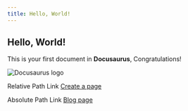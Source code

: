 ```yaml
---
title: Hello, World!
---
```


## Hello, World!

This is your first document in **Docusaurus**, Congratulations!

![Docusaurus logo](/img/docusaurus.png)

Relative Path Link [Create a page](./create-a-page.md)

Absolute Path Link [Blog page](/blog/hello-world)

